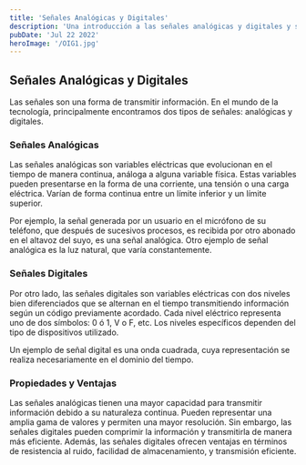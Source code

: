 ```yaml
---
title: 'Señales Analógicas y Digitales'
description: 'Una introducción a las señales analógicas y digitales y sus propiedades.'
pubDate: 'Jul 22 2022'
heroImage: '/OIG1.jpg'
---
```


## Señales Analógicas y Digitales

Las señales son una forma de transmitir información. En el mundo de la tecnología, principalmente encontramos dos tipos de señales: analógicas y digitales.

### Señales Analógicas

Las señales analógicas son variables eléctricas que evolucionan en el tiempo de manera continua, análoga a alguna variable física. Estas variables pueden presentarse en la forma de una corriente, una tensión o una carga eléctrica. Varían de forma continua entre un límite inferior y un límite superior. 

Por ejemplo, la señal generada por un usuario en el micrófono de su teléfono, que después de sucesivos procesos, es recibida por otro abonado en el altavoz del suyo, es una señal analógica. Otro ejemplo de señal analógica es la luz natural, que varía constantemente.

### Señales Digitales

Por otro lado, las señales digitales son variables eléctricas con dos niveles bien diferenciados que se alternan en el tiempo transmitiendo información según un código previamente acordado. Cada nivel eléctrico representa uno de dos símbolos: 0 ó 1, V o F, etc. Los niveles específicos dependen del tipo de dispositivos utilizado.

Un ejemplo de señal digital es una onda cuadrada, cuya representación se realiza necesariamente en el dominio del tiempo.

### Propiedades y Ventajas

Las señales analógicas tienen una mayor capacidad para transmitir información debido a su naturaleza continua. Pueden representar una amplia gama de valores y permiten una mayor resolución. Sin embargo, las señales digitales pueden comprimir la información y transmitirla de manera más eficiente. Además, las señales digitales ofrecen ventajas en términos de resistencia al ruido, facilidad de almacenamiento, y transmisión eficiente.


 
